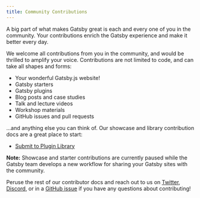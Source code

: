 ```yaml
---
title: Community Contributions
---
```


A big part of what makes Gatsby great is each and every one of you in the community. Your contributions enrich the Gatsby experience and make it better every day.

We welcome all contributions from you in the community, and would be thrilled to amplify your voice. Contributions are not limited to code, and can take all shapes and forms:

- Your wonderful Gatsby.js website!
- Gatsby starters
- Gatsby plugins
- Blog posts and case studies
- Talk and lecture videos
- Workshop materials
- GitHub issues and pull requests

...and anything else you can think of. Our showcase and library contribution docs are a great place to start:

- [Submit to Plugin Library](/contributing/submit-to-plugin-library/)

**Note:** Showcase and starter contributions are currently paused while the Gatsby team develops a new workflow for sharing your Gatsby sites with the community.

Peruse the rest of our contributor docs and reach out to us on [Twitter](https://twitter.com/gatsbyjs), [Discord](https://gatsby.dev/discord), or in a [GitHub issue](/contributing/how-to-file-an-issue/) if you have any questions about contributing!
